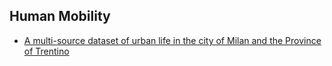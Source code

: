 ## Human Mobility
- [A multi-source dataset of urban life in the city of Milan and the Province of Trentino](http://www.nature.com/articles/sdata201555)